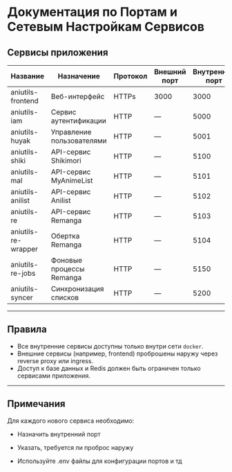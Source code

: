 # Документация по Портам и Сетевым Настройкам Сервисов

## Сервисы приложения

| Название            | Назначение                | Протокол | Внешний порт | Внутренний порт |
|---------------------|---------------------------|----------|--------------|-----------------|
| aniutils-frontend   | Веб-интерфейс             | HTTPs    | 3000         | 3000            |
| aniutils-iam        | Сервис аутентификации     | HTTP     | —            | 5000            |
| aniutils-huyak      | Управление пользователями | HTTP     | —            | 5001            |
| aniutils-shiki      | API-сервис Shikimori      | HTTP     | —            | 5100            |
| aniutils-mal        | API-сервис MyAnimeList    | HTTP     | —            | 5101            |
| aniutils-anilist    | API-сервис Anilist        | HTTP     | —            | 5102            |
| aniutils-re         | API-сервис Remanga        | HTTP     | —            | 5103            |
| aniutils-re-wrapper | Обертка Remanga           | HTTP     | —            | 5104            |
| aniutils-re-jobs    | Фоновые процессы Remanga  | HTTP     | —            | 5150            |
| aniutils-syncer     | Синхронизация списков     | HTTP     | —            | 5200            |

---

## Правила

- Все внутренние сервисы доступны только внутри сети `docker`.
- Внешние сервисы (например, frontend) проброшены наружу через reverse proxy или ingress.
- Доступ к базе данных и Redis должен быть ограничен только сервисами приложения.

---

## Примечания

Для каждого нового сервиса необходимо:

- Назначить внутренний порт

- Указать, требуется ли проброс наружу

- Используйте .env файлы для конфигурации портов и тд